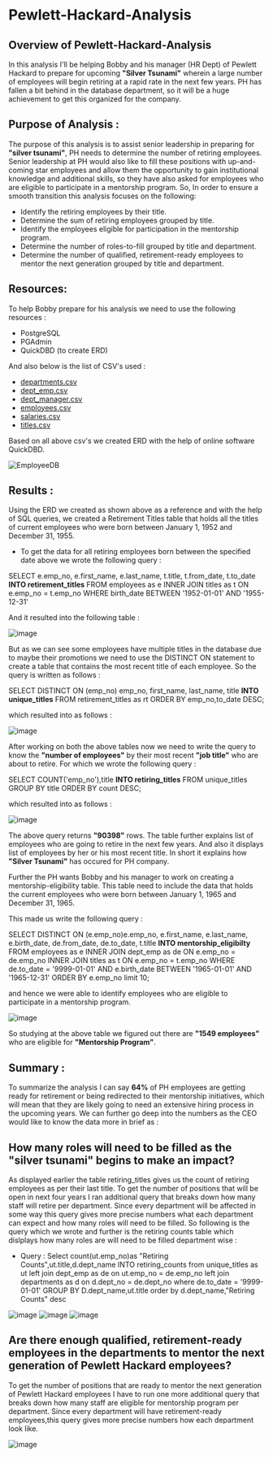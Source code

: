 # Pewlett-Hackard-Analysis

## Overview of Pewlett-Hackard-Analysis

In this analysis I'll be helping Bobby and his manager (HR Dept) of Pewlett Hackard to prepare for upcoming **"Silver Tsunami"** wherein a large number of employees will begin retiring at a rapid rate in the next few years. PH has fallen a bit behind in the database department, so it will be a huge achievement to get this organized for the company.

## Purpose of Analysis :
The purpose of this analysis is to assist senior leadership in preparing for  **"silver tsunami"**, PH needs to determine the number of retiring employees. Senior leadership at PH would also like to fill these positions with up-and-coming star employees and allow them the opportunity to gain institutional knowledge and additional skills, so they have also asked for employees who are eligible to participate in a mentorship program. So, In order to ensure a smooth transition this analysis focuses on the following:

- Identify the retiring employees by their title.
- Determine the sum of retiring employees grouped by title.
- Identify the employees eligible for participation in the mentorship program.
- Determine the number of roles-to-fill grouped by title and department.
- Determine the number of qualified, retirement-ready employees to mentor the next generation grouped by title and department.

## Resources:
To help Bobby prepare for his analysis we need to use the following resources :
- PostgreSQL
- PGAdmin
- QuickDBD (to create ERD)

And also below is the list of CSV's used :


- [departments.csv](https://github.com/namu12345/Pewlett-Hackard-Analysis/blob/main/Data/departments.csv)
- [dept_emp.csv](https://github.com/namu12345/Pewlett-Hackard-Analysis/blob/main/Data/dept_emp.csv)
- [dept_manager.csv](https://github.com/namu12345/Pewlett-Hackard-Analysis/blob/main/Data/dept_manager.csv)
- [employees.csv](https://raw.githubusercontent.com/namu12345/Pewlett-Hackard-Analysis/main/Data/employees.csv)
- [salaries.csv](https://github.com/namu12345/Pewlett-Hackard-Analysis/blob/main/Data/salaries.csv)
- [titles.csv](https://github.com/namu12345/Pewlett-Hackard-Analysis/blob/main/Data/titles.csv)

Based on all above csv's we created ERD with the help of online software QuickDBD. 

![EmployeeDB](https://user-images.githubusercontent.com/92283185/144627979-9a0ea72f-5e92-43fd-8e12-563b051bdc1f.png)

## Results :

Using the ERD we created as shown above as a reference and with the help of SQL queries, we created a Retirement Titles table that holds all the titles of current employees who were born between January 1, 1952 and December 31, 1955. 

- To get the data for all retiring employees born between the specified date above we wrote the following query :

SELECT e.emp_no,
e.first_name,
e.last_name,
t.title,
t.from_date,
t.to_date
**INTO retirement_titles**
FROM employees as e
INNER JOIN titles as t
ON e.emp_no = t.emp_no
WHERE birth_date BETWEEN '1952-01-01' AND '1955-12-31'

And it resulted into the following table :

![image](https://user-images.githubusercontent.com/92283185/144628770-b08c6b5c-afe3-4945-aa21-43cf38e5e330.png)

But as we can see some employees have multiple titles in the database due to maybe their promotions we need to use the DISTINCT ON statement to create a table that contains the most recent title of each employee. So the query is written as follows :

SELECT DISTINCT ON (emp_no) emp_no,
first_name,
last_name,
title
**INTO unique_titles**
FROM retirement_titles as rt
ORDER BY emp_no,to_date DESC;

which resulted into as follows :

![image](https://user-images.githubusercontent.com/92283185/144629712-ee468197-a551-47cc-aab2-6a812a94b8d9.png)


After working on both the above tables now we need to write the query to know the **"number of employees"** by their most recent **"job title"** who are about to retire. For which we wrote the following query :

SELECT COUNT('emp_no'),title
**INTO retiring_titles**
FROM unique_titles
GROUP BY title
ORDER BY count DESC;

which resulted into as follows :

![image](https://user-images.githubusercontent.com/92283185/144630696-7ebff488-fa5c-4b94-9bf5-041d3b7d400a.png)

The above query returns **"90398"** rows. The table further explains list of employees who are going to retire in the next few years. And also it displays list of employees by her or his most recent title. In short it explains how **"Silver Tsunami"** has occured for PH company.

Further the PH wants Bobby and his manager to work on creating a mentorship-eligibility table. This table need to include the data that holds the current employees who were born between January 1, 1965 and December 31, 1965.

This made us write the following query :

SELECT DISTINCT ON (e.emp_no)e.emp_no,
e.first_name,
e.last_name,
e.birth_date,
de.from_date,
de.to_date,
t.title
**INTO mentorship_eligibilty**
FROM employees as e
INNER JOIN dept_emp as de
ON e.emp_no = de.emp_no
INNER JOIN titles as t
ON e.emp_no = t.emp_no
WHERE de.to_date = '9999-01-01'
AND e.birth_date BETWEEN '1965-01-01' AND '1965-12-31'
ORDER BY e.emp_no
limit 10;

and hence we were able to identify employees who are eligible to participate in a mentorship program. 

![image](https://user-images.githubusercontent.com/92283185/144631938-58203880-5b68-4f02-add9-ff4ba849c646.png)

So studying at the above table we figured out there are **"1549 employees"** who are eligible for **"Mentorship Program"**.

## Summary :

To summarize the analysis I can say **64%** of PH employees are getting ready for retirement or being redirected to their mentorship initiatives, which will mean that they are likely going to need an extensive hiring process in the upcoming years. We can further go deep into the numbers as the CEO would like to know the data more in brief as :

## How many roles will need to be filled as the "silver tsunami" begins to make an impact?

As displayed earlier the table retiring_titles gives us the count of retiring employees as per their last title. To get the number of positions that will be open in next four years I ran additional query that breaks down how many staff will retire per department. Since every department will be affected in some way this query gives more precise numbers what each department can expect and how many roles will need to be filled. So following is the query which we wrote and further is the retiring counts table which dislplays how many roles are will need to be filled department wise :

- Query :
Select count(ut.emp_no)as "Retiring Counts",ut.title,d.dept_name
INTO retiring_counts
from unique_titles as ut
left join dept_emp as de
on ut.emp_no = de.emp_no
left join departments as d
on d.dept_no = de.dept_no
where de.to_date = '9999-01-01'
GROUP BY D.dept_name,ut.title
order by d.dept_name,"Retiring Counts" desc

![image](https://user-images.githubusercontent.com/92283185/144763551-3a199c24-a4d8-4aa8-9b7b-5025534f6e87.png)
![image](https://user-images.githubusercontent.com/92283185/144763685-e4d74ebe-13f9-4d2b-9ee5-38d7ff05c607.png)
![image](https://user-images.githubusercontent.com/92283185/144763703-50278a7d-7287-42ab-a458-a309faeb9797.png)

## Are there enough qualified, retirement-ready employees in the departments to mentor the next generation of Pewlett Hackard employees?

To get the number of positions that are ready to mentor the next generation of Pewlett Hackard employees I have to run one more additional query that breaks down how many staff are eligible for mentorship program per department. Since every department will have retirement-ready employees,this query gives more precise numbers how each department look like.

![image](https://user-images.githubusercontent.com/92283185/144633481-38b931fa-6dfe-494c-a999-6e22918fb161.png)

